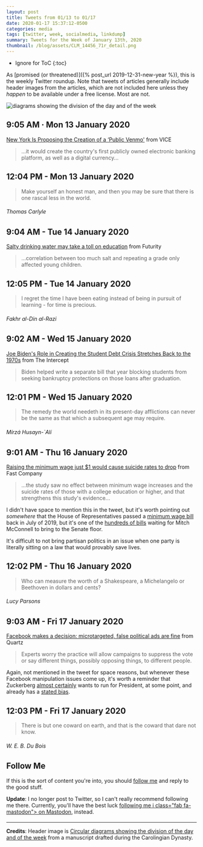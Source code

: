 ```yaml
---
layout: post
title: Tweets from 01/13 to 01/17
date: 2020-01-17 15:37:12-0500
categories: media
tags: [twitter, week, socialmedia, linkdump]
summary: Tweets for the Week of January 13th, 2020
thumbnail: /blog/assets/CLM_14456_71r_detail.png
---
```


* Ignore for ToC
{:toc}

As [promised (or threatened)]({% post_url 2019-12-31-new-year %}), this is the weekly Twitter roundup.  Note that tweets of articles generally include header images from the articles, which are not included here unless they *happen* to be available under a free license.  Most are not.

![diagrams showing the division of the day and of the week](/blog/assets/CLM_14456_71r_detail.png "diagrams showing the division of the day and of the week")

## 9:05 AM · Mon 13 January 2020

[<i class="fab fa-twitter-square"></i>](https://jcolag.github.io/twitter/1216722818953437184) [New York Is Proposing the Creation of a ‘Public Venmo'](https://www.vice.com/en_us/article/pked9v/new-york-is-proposing-the-creation-of-a-public-venmo) from VICE

 > ...it would create the country's first publicly owned electronic banking platform, as well as a digital currency...

## 12:04 PM - Mon 13 January 2020

[<i class="fab fa-twitter"></i>](https://jcolag.github.io/twitter/1216767865728241665)

 > Make yourself an honest man, and then you may be sure that there is one rascal less in the world.

###### Thomas Carlyle

## 9:04 AM - Tue 14 January 2020

[<i class="fab fa-twitter-square"></i>](https://jcolag.github.io/twitter/1217084955206938626) [Salty drinking water may take a toll on education](https://www.futurity.org/salt-intake-drinking-water-education-2250022/) from Futurity

 > ...correlation between too much salt and repeating a grade only affected young children.

## 12:05 PM - Tue 14 January 2020

[<i class="fab fa-twitter"></i>](https://jcolag.github.io/twitter/1217130505419677696)

 > I regret the time I have been eating instead of being in pursuit of learning - for time is precious.

###### Fakhr al-Din al-Razi

## 9:02 AM - Wed 15 January 2020

[<i class="fab fa-twitter-square"></i>](https://jcolag.github.io/twitter/1217446839965732865) [Joe Biden's Role in Creating the Student Debt Crisis Stretches Back to the 1970s](https://theintercept.com/2020/01/07/joe-biden-student-loans/) from The Intercept

 > Biden helped write a separate bill that year blocking students from seeking bankruptcy protections on those loans after graduation.

## 12:01 PM - Wed 15 January 2020

[<i class="fab fa-twitter"></i>](https://jcolag.github.io/twitter/1217491886388105217)

 > The remedy the world needeth in its present-day afflictions can never be the same as that which a subsequent age may require.

###### Mírzá Husayn-`Alí

## 9:01 AM - Thu 16 January 2020

[<i class="fab fa-twitter-square"></i>](https://jcolag.github.io/twitter/1217808976177295360) [Raising the minimum wage just $1 would cause suicide rates to drop](https://www.fastcompany.com/90448771/raising-minimum-wage-just-1-would-cause-suicide-rates-to-drop) from Fast Company

 > ...the study saw no effect between minimum wage increases and the suicide rates of those with a college education or higher, and that strengthens this study's evidence...

I didn't have space to mention this in the tweet, but it's worth pointing out *somewhere* that the House of Representatives passed a [minimum wage bill](https://www.cnbc.com/2019/07/18/house-passes-raise-the-wage-act-15-per-hour-minimum-wage-bill.html) back in July of 2019, but it's one of the [hundreds of bills](https://www.newsweek.com/senator-mcconnell-democrats-emulating-trump-senate-1476406) waiting for Mitch McConnell to bring to the Senate floor.

It's difficult to not bring partisan politics in an issue when one party is literally sitting on a law that would provably save lives.

## 12:02 PM - Thu 16 January 2020

[<i class="fab fa-twitter"></i>](https://jcolag.github.io/twitter/1217854526113316864)

 > Who can measure the worth of a Shakespeare, a Michelangelo or Beethoven in dollars and cents?

###### Lucy Parsons

## 9:03 AM - Fri 17 January 2020

[<i class="fab fa-twitter-square"></i>](https://jcolag.github.io/twitter/1218171867200094210) [Facebook makes a decision: microtargeted, false political ads are fine](https://qz.com/1782316/facebook-says-microtargeting-and-false-political-ads-are-fine/) from Quartz

 > Experts worry the practice will allow campaigns to suppress the vote or say different things, possibly opposing things, to different people.

Again, not mentioned in the tweet for space reasons, but whenever these Facebook manipulation issues come up, it's worth a reminder that Zuckerberg [almost certainly](https://www.latimes.com/business/technology/la-fi-tn-zuckerberg-president-20170120-story.html) wants to run for President, at some point, and already has a [stated bias](https://www.mercurynews.com/2019/10/01/mark-zuckerberg-facebook-will-go-to-the-mat-to-fight-warrens-company-breakup-efforts/).

## 12:03 PM - Fri 17 January 2020

[<i class="fab fa-twitter"></i>](https://jcolag.github.io/twitter/1218217165569982465)

 > There is but one coward on earth, and that is the coward that dare not know.

###### W. E. B. Du Bois

## Follow Me

If this is the sort of content you're into, you should [follow me](https://twitter.com/jcolag) and reply to the good stuff.

**Update**:  I no longer post to Twitter, so I can't really recommend following me there.  Currently, you'll have the best luck [following me i class="fab fa-mastodon"></i> on Mastodon](https://mastodon.social/@jcolag/), instead.

#### <i class="fab fa-twitter"></i>

* * *

**Credits**:  Header image is [Circular diagrams showing the division of the day and of the week](https://en.wikipedia.org/wiki/Week#/media/File:CLM_14456_71r_detail.jpg) from a manuscript drafted during the Carolingian Dynasty.
